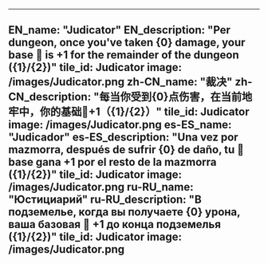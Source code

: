 ---

EN_name: "Judicator"
EN_description: "Per dungeon, once you've taken {0} damage, your base 🔸 is +1 for the remainder of the dungeon ({1}/{2})"
tile_id: Judicator
image: /images/Judicator.png
zh-CN_name: "裁决"
zh-CN_description: "每当你受到{0}点伤害，在当前地牢中，你的基础🔸+1（{1}/{2}）"
tile_id: Judicator
image: /images/Judicator.png
es-ES_name: "Judicador"
es-ES_description: "Una vez por mazmorra, después de sufrir {0} de daño, tu 🔸 base gana +1 por el resto de la mazmorra ({1}/{2})"
tile_id: Judicator
image: /images/Judicator.png
ru-RU_name: "Юстициарий"
ru-RU_description: "В подземелье, когда вы получаете {0} урона, ваша базовая 🔸 +1 до конца подземелья ({1}/{2})"
tile_id: Judicator
image: /images/Judicator.png
---